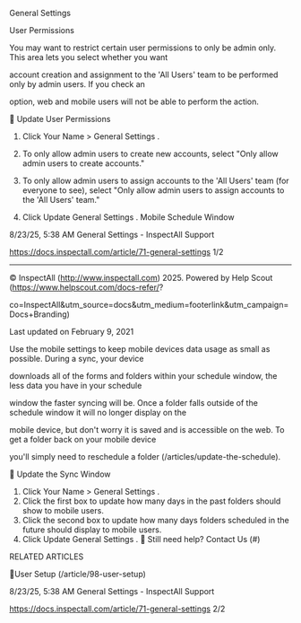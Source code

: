 General Settings

User Permissions

You may want to restrict certain user permissions to only be admin only. This area lets you select whether you want

account creation and assignment to the 'All Users' team to be performed only by admin users. If you check an

option, web and mobile users will not be able to perform the action.

 Update User Permissions

1. Click  Your Name  >  General Settings .
2. To only allow admin users to create new accounts, select "Only allow admin users to create accounts."
3. To only allow admin users to assign accounts to the 'All Users' team (for everyone to see), select "Only allow
admin users to assign accounts to the 'All Users' team."

4. Click  Update General Settings .
Mobile Schedule Window

8/23/25, 5:38 AM General Settings - InspectAll Support

https://docs.inspectall.com/article/71-general-settings 1/2


---

© InspectAll (http://www.inspectall.com) 2025. Powered by Help Scout (https://www.helpscout.com/docs-refer/?

co=InspectAll&utm_source=docs&utm_medium=footerlink&utm_campaign=Docs+Branding)

Last updated on February 9, 2021

Use the mobile settings to keep mobile devices data usage as small as possible. During a sync, your device

downloads all of the forms and folders within your schedule window, the less data you have in your schedule

window the faster syncing will be. Once a folder falls outside of the schedule window it will no longer display on the

mobile device, but don't worry it is saved and is accessible on the web. To get a folder back on your mobile device

you'll simply need to reschedule a folder (/articles/update-the-schedule).

 Update the Sync Window

1. Click  Your Name  >  General Settings .
2. Click the first box to update how many days in the past folders should show to mobile users.
3. Click the second box to update how many days folders scheduled in the future should display to mobile users.
4. Click  Update General Settings .
 Still need help? Contact Us (#)

RELATED ARTICLES

User Setup (/article/98-user-setup)

8/23/25, 5:38 AM General Settings - InspectAll Support

https://docs.inspectall.com/article/71-general-settings 2/2

